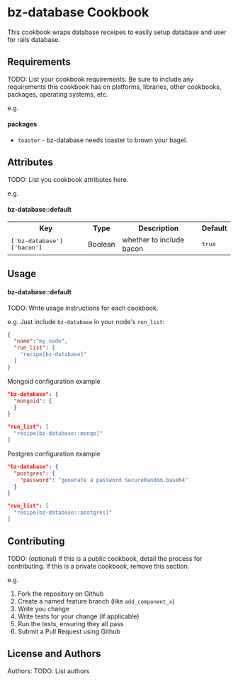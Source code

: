 bz-database Cookbook
===============
This cookbook wraps database receipes to easily setup database and user
for rails database.

Requirements
------------
TODO: List your cookbook requirements. Be sure to include any requirements this cookbook has on platforms, libraries, other cookbooks, packages, operating systems, etc.

e.g.
#### packages
- `toaster` - bz-database needs toaster to brown your bagel.

Attributes
----------
TODO: List you cookbook attributes here.

e.g.
#### bz-database::default
<table>
  <tr>
    <th>Key</th>
    <th>Type</th>
    <th>Description</th>
    <th>Default</th>
  </tr>
  <tr>
    <td><tt>['bz-database']['bacon']</tt></td>
    <td>Boolean</td>
    <td>whether to include bacon</td>
    <td><tt>true</tt></td>
  </tr>
</table>

Usage
-----
#### bz-database::default
TODO: Write usage instructions for each cookbook.

e.g.
Just include `bz-database` in your node's `run_list`:

```json
{
  "name":"my_node",
  "run_list": [
    "recipe[bz-database]"
  ]
}
```

Mongoid configuration example

```json
"bz-database": {
  "mongoid": {
  }
}

"run_list": [
  "recipe[bz-database::mongo]"
]
```

Postgres configuration example

```json
"bz-database": {
  "postgres": {
    "password": "generate a password SecureRandom.base64"
  }
}

"run_list": [
  "recipe[bz-database::postgres]"
]
```

Contributing
------------
TODO: (optional) If this is a public cookbook, detail the process for contributing. If this is a private cookbook, remove this section.

e.g.
1. Fork the repository on Github
2. Create a named feature branch (like `add_component_x`)
3. Write you change
4. Write tests for your change (if applicable)
5. Run the tests, ensuring they all pass
6. Submit a Pull Request using Github

License and Authors
-------------------
Authors: TODO: List authors
